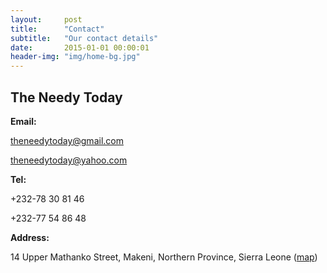 ```yaml
---
layout:     post
title:      "Contact"
subtitle:   "Our contact details"
date:       2015-01-01 00:00:01
header-img: "img/home-bg.jpg"
---
```



## The Needy Today


__Email:__

[theneedytoday@gmail.com](mailto:theneedytoday@gmail.com)

[theneedytoday@yahoo.com](mailto:theneedytoday@yahoo.com)

__Tel:__

+232-78 30 81 46

+232-77 54 86 48

__Address:__

14 Upper Mathanko Street, Makeni, Northern Province, Sierra Leone ([map](https://goo.gl/maps/WQT3p1EheJR1cfaP6))